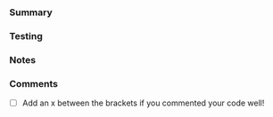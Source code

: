 ### Summary
<!-- What changes were made? What features were added? What bugs were fixed? -->


### Testing
<!-- How was your code tested? Include locations of test code and/or documents -->


### Notes
<!--- List any major or minor points, future thoughts, and/or future concerns -->


### Comments
- [ ] Add an x between the brackets if you commented your code well!

